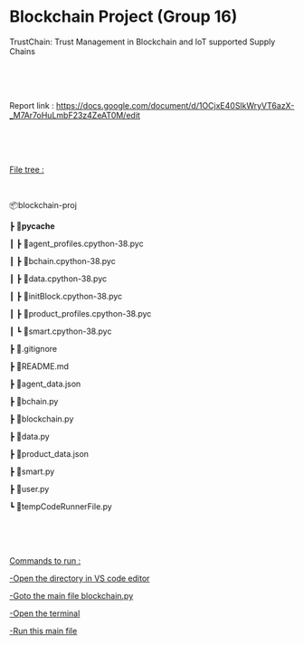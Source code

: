 # Blockchain Project (Group 16)


TrustChain: Trust Management in Blockchain and IoT supported Supply Chains

<br>
<br>
<br>

Report link : https://docs.google.com/document/d/1OCjxE40SlkWryVT6azX-_M7Ar7oHuLmbF23z4ZeAT0M/edit 





<br>
<br>
<br>

<u>File tree :</u>

<br>

📦blockchain-proj

┣ 📂__pycache__

┃ ┣ 📜agent_profiles.cpython-38.pyc

┃ ┣ 📜bchain.cpython-38.pyc

┃ ┣ 📜data.cpython-38.pyc

┃ ┣ 📜initBlock.cpython-38.pyc

┃ ┣ 📜product_profiles.cpython-38.pyc

┃ ┗ 📜smart.cpython-38.pyc

┣ 📜.gitignore

┣ 📜README.md

┣ 📜agent_data.json

┣ 📜bchain.py

┣ 📜blockchain.py

┣ 📜data.py

┣ 📜product_data.json

┣ 📜smart.py

┣ 📜user.py  

┗ 📜tempCodeRunnerFile.py


<br><br><br>


<u>Commands to run :<u>

-Open the directory in VS code editor

-Goto the main file blockchain.py

-Open the terminal

-Run this main file


